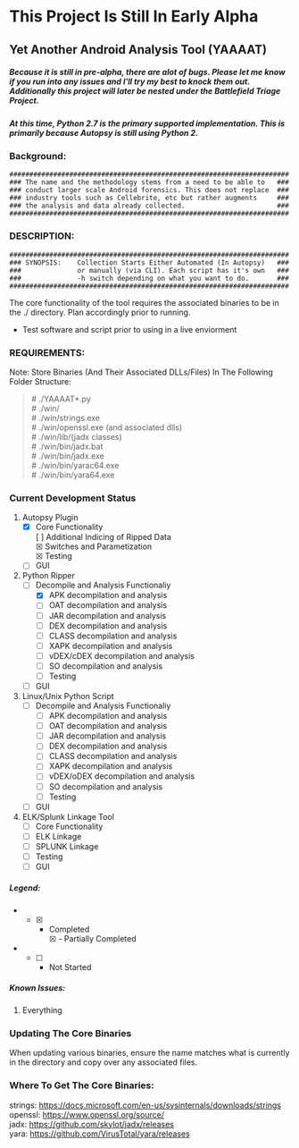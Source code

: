 # This Project Is Still In Early Alpha #

## Yet Another Android Analysis Tool (YAAAAT) ###

##### Because it is still in pre-alpha, there are alot of bugs. Please let me know if you run into any issues and I'll try my best to knock them out. Additionally this project will later be nested under the Battlefield Triage Project. #####

##### At this time, Python 2.7 is the primary supported implementation. This is primarily because Autopsy is still using Python 2. #####

### Background: 

    ######################################################################
    ### The name and the methodology stems from a need to be able to   ###
    ### conduct larger scale Android forensics. This does not replace  ###
    ### industry tools such as Cellebrite, etc but rather augments     ###
    ### the analysis and data already collected.                       ###
    ######################################################################

### DESCRIPTION:

    ######################################################################
    ### SYNOPSIS:    Collection Starts Either Automated (In Autopsy)   ###
    ###              or manually (via CLI). Each script has it's own   ###
    ###              -h switch depending on what you want to do.       ###
    ######################################################################

The core functionality of the tool requires the associated binaries to be in the ./ directory. Plan accordingly prior to running. 
- Test software and script prior to using in a live enviorment

### REQUIREMENTS: <br />
Note: Store Binaries (And Their Associated DLLs/Files) In The Following Folder Structure:<br/>
<blockquote>
#   ./YAAAAT*.py<br/>
#      ./win/<br/>
#         ./win/strings.exe<br/>
#         ./win/openssl.exe (and associated dlls)<br/>
#         ./win/lib/(jadx classes)<br/>
#         ./win/bin/jadx.bat<br/>
#         ./win/bin/jadx.exe<br/>
#         ./win/bin/yarac64.exe<br/>
#         ./win/bin/yara64.exe<br/>
</blockquote>
    
### Current Development Status 
  1. Autopsy Plugin
     - [X] Core Functionality <br />
       [ ] Additional Indicing of Ripped Data   <br/>
       &#9746; Switches and Parametization<br/>
       &#9746; Testing<br/>
     - [ ] GUI   
  2. Python Ripper
     - [ ] Decompile and Analysis Functionaliy
       - &#9746; APK decompilation and analysis<br/>   
       - [ ] OAT decompilation and analysis<br/>
       - [ ] JAR decompilation and analysis<br/>
       - [ ] DEX decompilation and analysis<br/>
       - [ ] CLASS decompilation and analysis<br/>
       - [ ] XAPK decompilation and analysis<br/>
       - [ ] vDEX/cDEX decompilation and analysis<br/>
       - [ ] SO decompilation and analysis<br/>
       - [ ] Testing 
     - [ ] GUI   
  3. Linux/Unix Python Script
     - [ ] Decompile and Analysis Functionaliy
       - [ ] APK decompilation and analysis<br/>   
       - [ ] OAT decompilation and analysis<br/>
       - [ ] JAR decompilation and analysis<br/>
       - [ ] DEX decompilation and analysis<br/>
       - [ ] CLASS decompilation and analysis<br/>
       - [ ] XAPK decompilation and analysis<br/>
       - [ ] vDEX/oDEX decompilation and analysis<br/>
       - [ ] SO decompilation and analysis<br/>
       - [ ] Testing 
     - [ ] GUI   
  4. ELK/Splunk Linkage Tool
     - [ ] Core Functionality
     - [ ] ELK Linkage
     - [ ] SPLUNK Linkage
     - [ ] Testing
     - [ ] GUI

##### Legend:
- - [X] - Completed <br />
&#9746; - Partially Completed
- - [ ] - Not Started

##### Known Issues:
  1. Everything

### Updating The Core Binaries

When updating various binaries, ensure the name matches what is currently in the directory and copy over any associated files. 

### Where To Get The Core Binaries: <br />
strings: https://docs.microsoft.com/en-us/sysinternals/downloads/strings <br />
openssl: https://www.openssl.org/source/ <br />
jadx:    https://github.com/skylot/jadx/releases <br />
yara:    https://github.com/VirusTotal/yara/releases <br />
